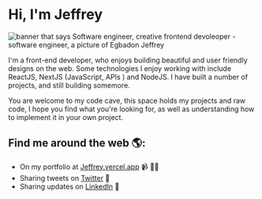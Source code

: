 # Hi, I'm Jeffrey 

<img src="https://res.cloudinary.com/drrcyxiwu/image/upload/v1677301135/bannerImage_di12e3.png" alt="banner that says Software engineer, creative frontend devoleoper  - software engineer,  a picture of Egbadon Jeffrey">


I'm a front-end developer, who enjoys building beautiful and user friendly designs on the web. Some technologies I enjoy working with include ReactJS, NextJS (JavaScript, APIs ) and NodeJS. I have built a number of projects, and still building somemore.

You are welcome to my code cave, this space holds my projects and raw code, I hope you find what you're looking for, as well as understanding how to implement it in your own project.


## Find me around the web 🌎: 
- On my portfolio at <a href="https://www.jeffrey.vercel.app">Jeffrey.vercel.app</a> 📹 ✍🏾
- Sharing tweets on  <a href="https://twitter.com/theScarlettCode"> Twitter</a> 🏓
- Sharing updates on <a href="https://www.linkedin.com/in/egbadon-ehizokhale-019054242/">LinkedIn</a> 💼

